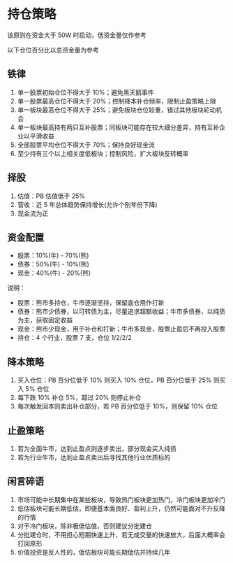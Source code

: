 # 持仓策略

该原则在资金大于 50W 时启动，低资金量仅作参考

以下仓位百分比以总资金量为参考

## 铁律

1. 单一股票初始仓位不得大于 10%；避免黑天鹅事件
2. 单一股票最高仓位不得大于 20%；控制降本补仓频率，限制止盈策略上限
3. 单一板块最高仓位不得大于 25%；避免板块仓位较重，错过其他板块轮动机会
4. 单一板块最高持有两只互补股票；同板块可能存在较大细分差异，持有互补企业以平滑收益
5. 全部股票平均仓位不得大于 70%；保持良好现金流
6. 至少持有三个以上相关度低板块；控制风险，扩大板块反转概率

## 择股

1. 估值：PB 估值低于 25%
2. 营收：近 5 年总体趋势保持增长(允许个别年份下降)
3. 现金流为正

## 资金配置

- 股票：10%(牛) - 70%(熊)
- 债券：50%(牛) - 10%(熊)
- 现金：40%(牛) - 20%(熊)

说明：

- 股票：熊市多持仓，牛市逐渐坚持，保留底仓用作打新
- 债券：熊市少债券，以可转债为主，尽量追求超额收益；牛市多债券，以纯债为主，获取固定收益
- 现金：熊市少现金，用于补仓和打新；牛市多现金，股票止盈后不再投入股票
- 持仓：4 个行业，股票 7 支，仓位 1/2/2/2

## 降本策略

1. 买入仓位：PB 百分位低于 10% 则买入 10% 仓位，PB 百分位低于 25% 则买入 5% 仓位
2. 每下跌 10% 补仓 5%，超过 20% 则停止补仓
3. 每次触发回本则卖出补仓部分，若 PB 百分位低于 10%，则保留 10% 仓位

## 止盈策略

1. 若为全面牛市，达到止盈点则逐步卖出，部分现金买入纯债
2. 若为行业牛市，达到止盈点卖出后寻找其他行业优质标的

## 闲言碎语

1. 市场可能中长期集中在某些板块，导致热门板块更加热门，冷门板块更加冷门
2. 低估板块可能长期低估，即便基本面良好、盈利上升，仍然可能面对不升反降的行情
3. 对于冷门板块，除非极低估值，否则建议分批建仓
4. 分批建仓时，不用担心短期快速上升，若无成交量的快速放大，后面大概率会打回原形
5. 价值投资是反人性的，低估板块可能长期低估并持续几年

